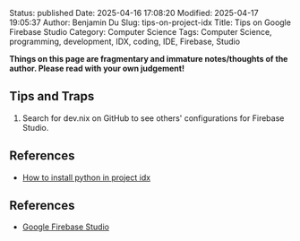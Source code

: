 Status: published
Date: 2025-04-16 17:08:20
Modified: 2025-04-17 19:05:37
Author: Benjamin Du
Slug: tips-on-project-idx
Title: Tips on Google Firebase Studio
Category: Computer Science
Tags: Computer Science, programming, development, IDX, coding, IDE, Firebase, Studio

**Things on this page are fragmentary and immature notes/thoughts of the author. Please read with your own judgement!**

## Tips and Traps

1. Search for dev.nix on GitHub to see others' configurations for Firebase Studio.

## References

- [How to install python in project idx](https://community.firebasestudio.dev/t/how-to-install-python-in-project-idx/54)

## References

- [Google Firebase Studio](https://firebase.studio/)

